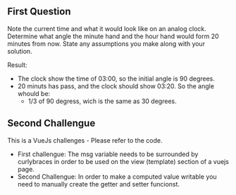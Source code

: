 ## First Question

Note the current time and what it would look like on an analog clock. Determine what angle the
minute hand and the hour hand would form 20 minutes from now. State any assumptions you
make along with your solution.

Result: 

* The clock show the time of 03:00, so the initial angle is 90 degrees.
* 20 minuts has pass, and the clock should show 03:20. So the angle whould be:
  * 1/3 of 90 degress, wich is the same as 30 degrees.


## Second Challengue

This is a VueJs challenges - Please refer to the code.
* First challengue: The msg variable needs to be surrounded by curlybraces in order to be used on the view (template) section of a vuejs page.
* Second Challengue: In order to make a computed value writable you need to manually create the getter and setter funcionst.